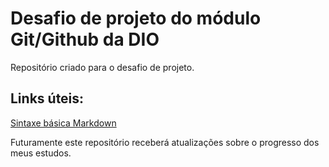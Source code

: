 # Desafio de projeto do módulo Git/Github da DIO

Repositório criado para o desafio de projeto. 

## Links úteis:

[Sintaxe básica Markdown](www.markdownguide.org/basic-syntax/)

Futuramente este repositório receberá atualizações sobre o progresso dos meus estudos. 


